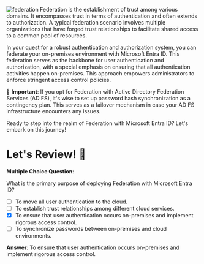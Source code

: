 ![federation](https://learn.microsoft.com/en-us/training/wwl-azure/hybrid-identity/media/az500-federation-azure-active-directory-bf89fc44.png)
Federation is the establishment of trust among various domains. It encompasses trust in terms of authentication and often extends to authorization. A typical federation scenario involves multiple organizations that have forged trust relationships to facilitate shared access to a common pool of resources.

In your quest for a robust authentication and authorization system, you can federate your on-premises environment with Microsoft Entra ID. This federation serves as the backbone for user authentication and authorization, with a special emphasis on ensuring that all authentication activities happen on-premises. This approach empowers administrators to enforce stringent access control policies.

📢 **Important**: If you opt for Federation with Active Directory Federation Services (AD FS), it's wise to set up password hash synchronization as a contingency plan. This serves as a failover mechanism in case your AD FS infrastructure encounters any issues.

Ready to step into the realm of Federation with Microsoft Entra ID? Let's embark on this journey!

# Let's Review! 🧐

**Multiple Choice Question**:

What is the primary purpose of deploying Federation with Microsoft Entra ID?

- [ ] To move all user authentication to the cloud.
- [ ] To establish trust relationships among different cloud services.
- [x] To ensure that user authentication occurs on-premises and implement rigorous access control.
- [ ] To synchronize passwords between on-premises and cloud environments.

**Answer**:
To ensure that user authentication occurs on-premises and implement rigorous access control.